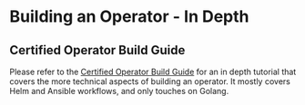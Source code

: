 # Building an Operator - In Depth

## Certified Operator Build Guide

Please refer to the [Certified Operator Build Guide](https://redhat-connect.gitbook.io/certified-operator-guide/) for an in depth tutorial that covers the more technical aspects of building an operator. It mostly covers Helm and Ansible workflows, and only touches on Golang.

